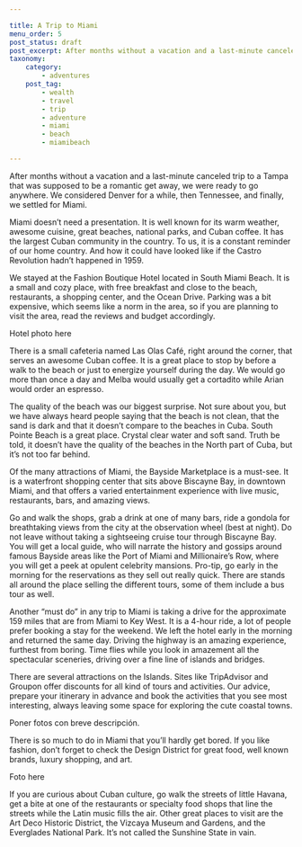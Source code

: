 ```yaml
---

title: A Trip to Miami
menu_order: 5
post_status: draft
post_excerpt: After months without a vacation and a last-minute canceled trip to a Tampa that was supposed to be a romantic get away, we were ready to go anywhere. We considered Denver for a while, then Tennessee, and finally, we settled for Miami.
taxonomy:
    category:
        - adventures
    post_tag:
        - wealth
        - travel
        - trip
        - adventure
        - miami
        - beach
        - miamibeach

---
```


After months without a vacation and a last-minute canceled trip to a Tampa that was supposed to be a romantic get away, we were ready to go anywhere. We considered Denver for a while, then Tennessee, and finally, we settled for Miami.

Miami doesn’t need a presentation. It is well known for its warm weather, awesome cuisine, great beaches, national parks, and Cuban coffee. It has the largest Cuban community in the country. To us, it is a constant reminder of our home country. And how it could have looked like if the Castro Revolution hadn’t happened in 1959.

We stayed at the Fashion Boutique Hotel located in South Miami Beach. It is a small and cozy place, with free breakfast and close to the beach, restaurants, a shopping center, and the Ocean Drive. Parking was a bit expensive, which seems like a norm in the area, so if you are planning to visit the area, read the reviews and budget accordingly. 

Hotel photo here

There is a small cafeteria named Las Olas Café, right around the corner, that serves an awesome Cuban coffee. It is a great place to stop by before a walk to the beach or just to energize yourself during the day. We would go more than once a day and Melba would usually get a cortadito while Arian would order an espresso. 

The quality of the beach was our biggest surprise. Not sure about you, but we have always heard people saying that the beach is not clean, that the sand is dark and that it doesn’t compare to the beaches in Cuba. South Pointe Beach is a great place. Crystal clear water and soft sand. Truth be told, it doesn’t have the quality of the beaches in the North part of Cuba, but it’s not too far behind. 

Of the many attractions of Miami, the Bayside Marketplace is a must-see. It is a waterfront shopping center that sits above Biscayne Bay, in downtown Miami, and that offers a varied entertainment experience with live music, restaurants, bars, and amazing views.

Go and walk the shops, grab a drink at one of many bars, ride a gondola for breathtaking views from the city at the observation wheel (best at night). Do not leave without taking a sightseeing cruise tour through Biscayne Bay. You will get a local guide, who will narrate the history and gossips around famous Bayside areas like the Port of Miami and Millionaire’s Row, where you will get a peek at opulent celebrity mansions. Pro-tip, go early in the morning for the reservations as they sell out really quick. There are stands all around the place selling the different tours, some of them include a bus tour as well.

Another “must do” in any trip to Miami is taking a drive for the approximate 159 miles that are from Miami to Key West. It is a 4-hour ride, a lot of people prefer booking a stay for the weekend. We left the hotel early in the morning and returned the same day. Driving the highway is an amazing experience, furthest from boring. Time flies while you look in amazement all the spectacular sceneries, driving over a fine line of islands and bridges.

There are several attractions on the Islands. Sites like TripAdvisor and Groupon offer discounts for all kind of tours and activities. Our advice, prepare your itinerary in advance and book the activities that you see most interesting, always leaving some space for exploring the cute coastal towns.

Poner fotos con breve descripción. 

There is so much to do in Miami that you’ll hardly get bored. If you like fashion, don’t forget to check the Design District for great food, well known brands, luxury shopping, and art. 

Foto here

If you are curious about Cuban culture, go walk the streets of little Havana, get a bite at one of the restaurants or specialty food shops that line the streets while the Latin music fills the air. Other great places to visit are the Art Deco Historic District, the Vizcaya Museum and Gardens, and the Everglades National Park. It’s not called the Sunshine State in vain. 
